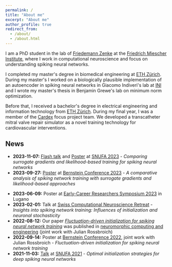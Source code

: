```yaml
---
permalink: /
title: "About me"
excerpt: "About me"
author_profile: true
redirect_from: 
  - /about/
  - /about.html
---
```


I am a PhD student in the lab of [Friedemann Zenke](https://zenkelab.org) at the [Friedrich Miescher Institute](https://fmi.ch), where I work in computational neuroscience and focus on understanding spiking neural networks.  

I completed my master's degree in biomedical engineering at [ETH Zürich](https://ee.ethz.ch/de/). During my master's I worked on a biologically plausible implementation of an autoencoder in spiking neural networks in Giacomo Indiveri's lab at [INI](https://www.ini.uzh.ch/en.html) and I wrote my master's thesis in Benjamin Grewe's lab on minimum norm optimization.

Before that, I received a bachelor's degree in electrical engineering and information technology from [ETH Zürich](https://ee.ethz.ch/de/). During my final year, I was a member of the [Cardex](https://cardex.ethz.ch/) focus project team. We developed a transcatheter mitral valve repair simulator as a novel training technology for cardiovascular interventions.


## News
- **2023-11-07:** [Flash talk](https://youtu.be/q8c7gIf9tpw?feature=shared&t=1132) and [Poster](https://snufa.net/2023/abstracts/julia-gygax-comparing.html) at [SNUFA 2023](https://snufa.net/2023/) - *Comparing surrogate gradients and likelihood-based training for spiking neural networks*
- **2023-09-27:** [Poster](https://abstracts.g-node.org/conference/BC23/abstracts#/uuid/5d29dad2-4f00-4553-85ae-9fbf2819b99a) at [Bernstein Conference 2023](https://bernstein-network.de/en/bernstein-conference/) - *A comparative analysis of spiking network training with surrogate gradients and likelihood-based approaches*
<!-- - **2023-06-12 - 2023-06-16:** Attending [Doctoral Class in Neurophysics](https://www.epfl.ch/labs/lcn/doctoral-class-in-neurophysics/) at EPFL -->
- **2023-06-09:** Poster at [Early-Career Researchers Symposium 2023](https://www.yssn.ch/ers2023) in Lugano
- **2023-02-01:** Talk at [Swiss Computational Neuroscience Retreat](https://www.epfl.ch/labs/lcn/swiss-computational-neuroscience-retreat-2023/) - *Insights into spiking network training: Influences of initialization and neuronal stochasticity*  
- **2022-08-12:** Our paper [*Fluctuation-driven initialization for spiking neural network training*]((https://iopscience.iop.org/article/10.1088/2634-4386/ac97bb)) was published in [neuromorphic computing and engineering](https://iopscience.iop.org/journal/2634-4386) (joint work with Julian Rossbroich)
- **2022-09-14:** Poster at [Bernstein Conference 2022](https://bernstein-network.de/en/bernstein-conference/), joint work with Julian Rossbroich - *Fluctuation-driven initialization for spiking neural network training*
- **2021-11-03:** [Talk](https://www.youtube.com/watch?v=vC5EHUt7dQs&list=PL09WqqDbQWHEqm1_3a620tKUKnC6FgBrG&index=11) at [SNUFA 2021](http://snufa.net/2021/abstracts#optimal-initialization-strategies-for-deep-spiking-neural-networks) - *Optimal initialization strategies for deep spiking neural networks*